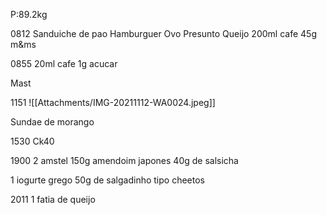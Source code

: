 P:89.2kg

0812
Sanduiche de pao
Hamburguer
Ovo
Presunto
Queijo
200ml cafe
45g m&ms

0855
20ml cafe
1g acucar

Mast

1151
![[Attachments/IMG-20211112-WA0024.jpeg]]

Sundae de morango

1530
Ck40

1900
2 amstel
150g amendoim japones
40g de salsicha

1 iogurte grego
50g de salgadinho tipo cheetos


2011
1 fatia de queijo